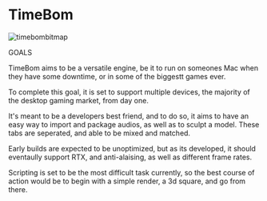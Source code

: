 # TimeBom
![timebombitmap](https://user-images.githubusercontent.com/116664249/230731956-8555d3bd-1e7d-4f3d-b896-84ac42830052.png)

GOALS

TimeBom aims to be a versatile engine, be it to run on someones Mac when they have some downtime, or in some of the biggestt games ever.

To complete this goal, it is set to support multiple devices, the majority of the desktop gaming market, from day one.

It's meant to be a developers best friend, and to do so, it aims to have an easy way to import and package audios, as well as to sculpt a model. These tabs are seperated, and able to be mixed and matched.

Early builds are expected to be unoptimized, but as its developed, it should eventaully support RTX, and anti-alaising, as well as different frame rates. 

Scripting is set to be the most difficult task currently, so the best course of action would be to begin with a simple render, a 3d square, and go from there.
